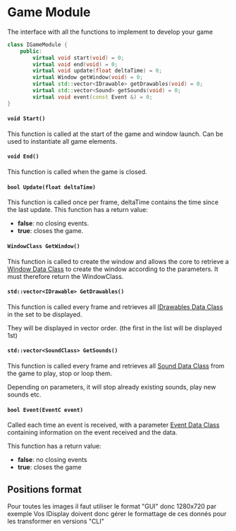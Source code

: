 # Game Module
The interface with all the functions to implement to develop your game

```Cpp
class IGameModule {
    public:
        virtual void start(void) = 0;
        virtual void end(void) = 0;
        virtual void update(float deltaTime) = 0;
        virtual Window getWindow(void) = 0;
        virtual std::vector<IDrawable> getDrawables(void) = 0;
        virtual std::vector<Sound> getSounds(void) = 0;
        virtual void event(const Event &) = 0;
}
```
#### `void Start()`
This function is called at the start of the game and window launch. 
Can be used to instantiate all game elements.
#### `void End()`
This function is called when the game is closed.
#### `bool Update(float deltaTime)`
This function is called once per frame, deltaTime contains the time since the last update.
This function has a return value:
- **false**: no closing events.
- **true**: closes the game.
#### `WindowClass GetWindow()`
This function is called to create the window and allows the core to retrieve a [Window Data Class](<Data structures.md#Window>) to create the window according to the parameters.
It must therefore return the WindowClass.
#### `std::vector<IDrawable> GetDrawables()`
This function is called every frame and retrieves all [IDrawables Data Class](<Data structures.md#IDrawable>) in the set to be displayed.

They will be displayed in vector order. (the first in the list will be displayed 1st)
#### `std::vector<SoundClass> GetSounds()`
This function is called every frame and retrieves all [Sound Data Class](<Data structures.md#Sound>) from the game to play, stop or loop them.

Depending on parameters, it will stop already existing sounds, play new sounds etc.
#### `bool Event(EventC event)`
Called each time an event is received, with a parameter [Event Data Class](<Data structures.md#Event>) containing information on the event received and the data.

This function has a return value:
- **false**: no closing events
- **true**: closes the game

## Positions format
Pour toutes les images il faut utiliser le format "GUI" donc 1280x720 par exemple
Vos IDisplay doivent donc gérer le formattage de ces donnés pour les transformer en versions "CLI"